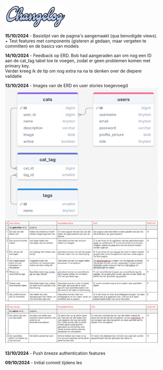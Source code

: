 <img src="./changelog_img/changelog.png" alt="drawing" width="200"/>

**15/10/2024** - Basislijst van de pagina's aangemaakt (qua benodigde views). + Test features met components (gisteren al gedaan, maar
vergeten te committen) en de basics van models 

**14/10/2024** - Feedback op ERD. Bob had aangeraden aan om nog een ID aan de cat_tag tabel toe te voegen, zodat er geen problemen komen met primary key. <br>
Verder kreeg ik de tip om nog extra na na te denken over de diepere validatie<br>

**13/10/2024** - Images van de ERD en user stories toegevoegd <br>
![ERD afbeelding](/images/ERD.png) <br>
![User Stories Gebruiker](/images/userstories1.png) ![User Stories Admin](/images/userstories2.png)<br>

**13/10/2024** - Push breeze authentication features

**09/10/2024** - Initial commit tijdens les



